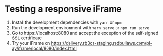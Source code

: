 # Testing a responsive iFrame

1. Install the development dependencies with `yarn` or `npm`
1. Run the development environment with `yarn serve` or `npm run serve`
1. Go to https://localhost:8080 and accept the exception of the self-signed SSL certificate
1. Try your iFrame on https://delivery.rb3ca-staging.redbullaws.com/pl-ay/iframe/local/8080/index.html
